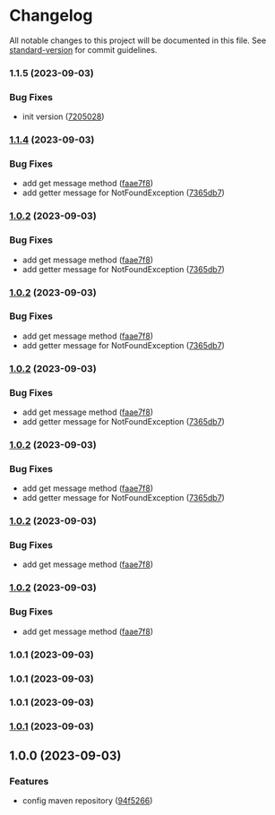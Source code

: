 # Changelog

All notable changes to this project will be documented in this file. See [standard-version](https://github.com/conventional-changelog/standard-version) for commit guidelines.

### 1.1.5 (2023-09-03)


### Bug Fixes

* init version ([7205028](https://github.com/engineer-yt-clone/yt-framework/commit/72050287bef690cfae054b9c51950930a400c20c))

### [1.1.4](https://github.com/engineer-yt-clone/yt-framework/compare/v1.0.1...v1.1.4) (2023-09-03)


### Bug Fixes

* add get message method ([faae7f8](https://github.com/engineer-yt-clone/yt-framework/commit/faae7f8c3887b4e30a2d5119d27aad26d4d32eee))
* add getter message for NotFoundException ([7365db7](https://github.com/engineer-yt-clone/yt-framework/commit/7365db77e695ea2a39fb4243c0f35bc399f004ac))

### [1.0.2](https://github.com/engineer-yt-clone/yt-framework/compare/v1.0.1...v1.0.2) (2023-09-03)


### Bug Fixes

* add get message method ([faae7f8](https://github.com/engineer-yt-clone/yt-framework/commit/faae7f8c3887b4e30a2d5119d27aad26d4d32eee))
* add getter message for NotFoundException ([7365db7](https://github.com/engineer-yt-clone/yt-framework/commit/7365db77e695ea2a39fb4243c0f35bc399f004ac))

### [1.0.2](https://github.com/engineer-yt-clone/yt-framework/compare/v1.0.1...v1.0.2) (2023-09-03)


### Bug Fixes

* add get message method ([faae7f8](https://github.com/engineer-yt-clone/yt-framework/commit/faae7f8c3887b4e30a2d5119d27aad26d4d32eee))
* add getter message for NotFoundException ([7365db7](https://github.com/engineer-yt-clone/yt-framework/commit/7365db77e695ea2a39fb4243c0f35bc399f004ac))

### [1.0.2](https://github.com/engineer-yt-clone/yt-framework/compare/v1.0.1...v1.0.2) (2023-09-03)


### Bug Fixes

* add get message method ([faae7f8](https://github.com/engineer-yt-clone/yt-framework/commit/faae7f8c3887b4e30a2d5119d27aad26d4d32eee))
* add getter message for NotFoundException ([7365db7](https://github.com/engineer-yt-clone/yt-framework/commit/7365db77e695ea2a39fb4243c0f35bc399f004ac))

### [1.0.2](https://github.com/engineer-yt-clone/yt-framework/compare/v1.0.1...v1.0.2) (2023-09-03)


### Bug Fixes

* add get message method ([faae7f8](https://github.com/engineer-yt-clone/yt-framework/commit/faae7f8c3887b4e30a2d5119d27aad26d4d32eee))
* add getter message for NotFoundException ([7365db7](https://github.com/engineer-yt-clone/yt-framework/commit/7365db77e695ea2a39fb4243c0f35bc399f004ac))

### [1.0.2](https://github.com/engineer-yt-clone/yt-framework/compare/v1.0.1...v1.0.2) (2023-09-03)


### Bug Fixes

* add get message method ([faae7f8](https://github.com/engineer-yt-clone/yt-framework/commit/faae7f8c3887b4e30a2d5119d27aad26d4d32eee))

### [1.0.2](https://github.com/engineer-yt-clone/yt-framework/compare/v1.0.1...v1.0.2) (2023-09-03)


### Bug Fixes

* add get message method ([faae7f8](https://github.com/engineer-yt-clone/yt-framework/commit/faae7f8c3887b4e30a2d5119d27aad26d4d32eee))

### 1.0.1 (2023-09-03)

### 1.0.1 (2023-09-03)

### 1.0.1 (2023-09-03)

### [1.0.1](https://github.com/engineer-yt-clone/yt-framework/compare/v1.0.0...v1.0.1) (2023-09-03)

## 1.0.0 (2023-09-03)


### Features

* config maven repository ([94f5266](https://github.com/engineer-yt-clone/yt-framework/commit/94f526698ad339644a11d85b051179095c1992c9))
